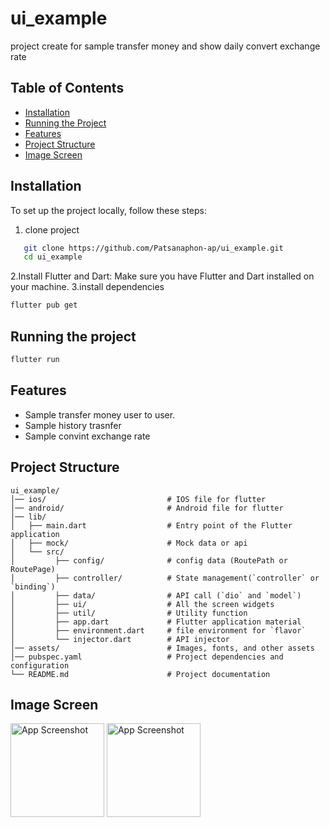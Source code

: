 # ui_example

project create for sample transfer money and show daily convert exchange rate

## Table of Contents

- [Installation](#installation)
- [Running the Project](#running-the-project)
- [Features](#features)
- [Project Structure](#project-structure)
- [Image Screen](#Image-Screen)

## Installation

To set up the project locally, follow these steps:

1. clone project

```bash
   git clone https://github.com/Patsanaphon-ap/ui_example.git
   cd ui_example
```

2.Install Flutter and Dart: Make sure you have Flutter and Dart installed on your machine.
3.install dependencies

```bash
flutter pub get
```

## Running the project

```bash
flutter run
```

## Features

- Sample transfer money user to user.
- Sample history trasnfer
- Sample convint exchange rate

## Project Structure

```
ui_example/
│── ios/                           # IOS file for flutter
│── android/                       # Android file for flutter
│── lib/
│   ├── main.dart                  # Entry point of the Flutter application
│   ├── mock/                      # Mock data or api
│   └── src/
│         ├── config/              # config data (RoutePath or RoutePage)
│         ├── controller/          # State management(`controller` or `binding`)
│         ├── data/                # API call (`dio` and `model`)
│         ├── ui/                  # All the screen widgets
│         ├── util/                # Utility function
│         ├── app.dart             # Flutter application material
│         ├── environment.dart     # file environment for `flavor`
│         └── injector.dart        # API injector
│── assets/                        # Images, fonts, and other assets
│── pubspec.yaml                   # Project dependencies and configuration
└── README.md                      # Project documentation
```

## Image Screen

<div class="row">
   <img src="assets/screenshot/home.png" alt="App Screenshot" width="150"/>
   <img src="assets/screenshot/category.png" alt="App Screenshot" width="150"/>
</div>
